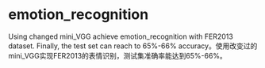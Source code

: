 # emotion_recognition
Using changed mini_VGG achieve emotion_recognition with FER2013 dataset. Finally, the test set can reach to 65%-66% accuracy。使用改变过的mini_VGG实现FER2013的表情识别，测试集准确率能达到65%-66%。
